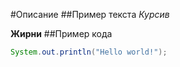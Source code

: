 #Описание
##Пример текста
*Курсив*

**Жирни**
##Пример кода
```java
System.out.println("Hello world!");
```
